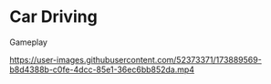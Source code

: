 # Car Driving
 
Gameplay


https://user-images.githubusercontent.com/52373371/173889569-b8d4388b-c0fe-4dcc-85e1-36ec6bb852da.mp4

